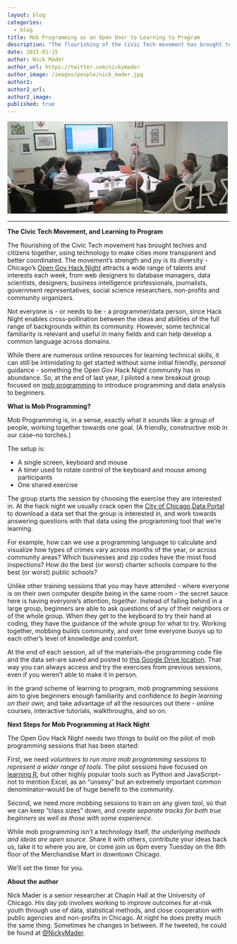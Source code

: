 ```yaml
---
layout: blog
categories: 
  - blog
title: Mob Programming as an Open Door to Learning to Program
description: "The flourishing of the Civic Tech movement has brought techies and citizens together, using technology to make cities more transparent and better coordinated. The movement’s strength and joy is its diversity - Chicago’s Open Gov Hack Night attracts a wide range of talents and interests each week, from web designers to database managers, data scientists, designers, business intelligence professionals, journalists, government representatives, social science researchers, non-profits and community organizers."
date: 2015-01-15
author: Nick Mader
author_url: https://twitter.com/nickymader
author_image: /images/people/nick_mader.jpg
author2:
author2_url:
author2_image:
published: true
---
```


<p><img alt="One shared exercise" class='img-thumbnail' src="/images/blog/2015-01-15-mob-programming-as-an-open-door-to-learning-to-program/tumblr_inline_niw8lyLo3Q1t5bjwt.jpg"></p>
<hr><p><strong>The Civic Tech Movement, and Learning to Program</strong></p>
<p>The flourishing of the Civic Tech movement has brought techies and citizens together, using technology to make cities more transparent and better coordinated. The movement&rsquo;s strength and joy is its diversity - Chicago&rsquo;s <a href="http://chihacknight.org/">Open Gov Hack Night</a> attracts a wide range of talents and interests each week, from web designers to database managers, data scientists, designers, business intelligence professionals, journalists, government representatives, social science researchers, non-profits and community organizers.</p>
<p><span>Not everyone is - or needs to be - a programmer/data person, since Hack Night enables cross-pollination between the ideas and abilities of the full range of backgrounds within its community. However, some technical familiarity is relevant and useful in many fields and can help develop a common language across domains.</span></p>
<p><span><!-- more --></span></p>
<p><span>While there are numerous online resources for learning technical skills, it can still be intimidating to get started without some initial friendly, <em>personal</em> guidance - something the Open Gov Hack Night community has in abundance. So, at the end of last year, I piloted a new breakout group focused on </span><a href="https://www.youtube.com/watch?v=p_pvslS4gEI"><span>mob programming</span></a><span> to introduce programming and data analysis to beginners.</span></p>
<p><strong>What is Mob Programming?</strong></p>
<p>Mob Programming is, in a sense, exactly what it sounds like: a group of people, working together towards one goal. (A friendly, constructive mob in our case&ndash;no torches.)</p>
<p>The setup is:</p>
<ul><li><span>A single screen, keyboard and mouse</span></li>
<li><span>A timer used to rotate control of the keyboard and mouse among participants</span></li>
<li><span>One shared exercise</span></li>
</ul>
<p><span>The group starts the session by choosing the exercise they are interested in. At the hack night we usually crack open the </span><a href="http://data.cityofchicago.org/"><span>City of Chicago Data Portal</span></a><span> to download a data set that the group is interested in, and work towards answering questions with that data using the programming tool that we&rsquo;re learning.</span></p>
<p><span>For example, how can we use a programming language to calculate and visualize how types of crimes vary across months of the year, or across community areas? Which businesses and zip codes have the most food inspections? How do the best (or worst) charter schools compare to the best (or worst) public schools?</span></p>
<p><span>Unlike other training sessions that you may have attended - where everyone is on their own computer despite being in the same room - the secret sauce here is having everyone&rsquo;s attention, <em>together</em>. Instead of falling behind in a large group, beginners are able to ask questions of any of their neighbors or of the whole group. When they get to the keyboard to try their hand at coding, they have the guidance of the whole group for what to try. Working together, mobbing builds community, and over time everyone buoys up to each other&rsquo;s level of knowledge and comfort.</span></p>
<p><span>At the end of each session, all of the materials&ndash;the programming code file and the data set&ndash;are saved and posted to </span><a href="https://drive.google.com/drive/u/0/#folders/0B6Z01JezxTRUdUQwcC1QWXVJWTA/0B6Z01JezxTRUeFY0Ync1TU00ajg"><span>this Google Drive location</span></a><span>. That way you can always access and try the exercises from previous sessions, even if you weren&rsquo;t able to make it in person.</span></p>
<p><span>In the grand scheme of learning to program, mob programming sessions aim to give beginners enough familiarity and confidence <em>to begin learning on their own,</em>&nbsp;and take advantage of all the resources out there - online courses, interactive tutorials, walkthroughs, and so on.</span></p>
<p><strong>Next Steps for Mob Programming at Hack Night</strong></p>
<p><span>The Open Gov Hack Night needs two things to build on the pilot of mob programming sessions that has been started:</span></p>
<p><span>First, we need <em>volunteers to run more mob programming sessions to represent a wider range of tools</em>. The pilot sessions have focused on </span><a href="https://docs.google.com/document/d/1HoTiaEoe1Wmq6ySqdIBps-0mTsDMIghpIPfg4ImIHUk/edit"><span>learning R</span></a><span>, but other highly popular tools such as Python and JavaScript&ndash;not to mention Excel, as an &ldquo;unsexy&rdquo; but an extremely important common denominator&ndash;would be of huge benefit to the community.</span></p>
<p><span>Second, we need more mobbing sessions to train on any given tool, so that we can keep &ldquo;class sizes&rdquo; down, and <em>create separate tracks for both true beginners as well as those with some experience</em>.</span></p>
<p><span>While mob programming isn&rsquo;t a technology itself, <em>the underlying methods and ideas are open source</em>. Share it with others, contribute your ideas back us, take it to where you are, or come join us 6pm every Tuesday on the 8th floor of the Merchandise Mart in downtown Chicago.</span></p>
<p><span>We&rsquo;ll set the timer for you.</span></p>

<p><strong>About the author</strong></p>
<p>Nick Mader is a senior researcher at Chapin Hall at the University of Chicago. His day job involves working to improve outcomes for at-risk youth through use of data, statistical methods, and close cooperation with public agencies and non-profits in Chicago. At night he does pretty much the same thing. Sometimes he changes in between. If he tweeted, he could be found at <a href="https://twitter.com/nickymader">@NickyMader</a>.</p>